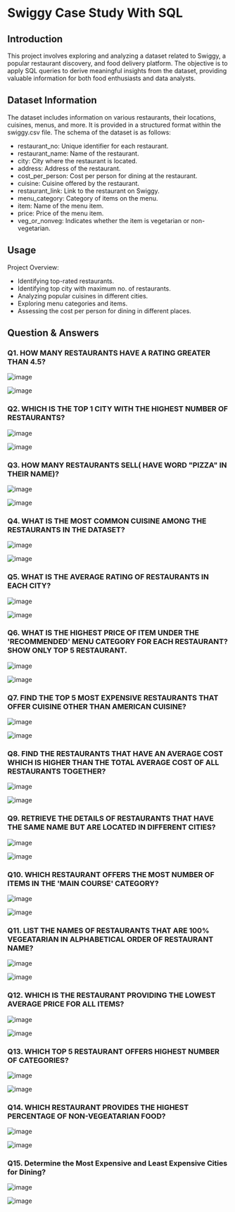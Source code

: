 # Swiggy Case Study With SQL

## Introduction

This project involves exploring and analyzing a dataset related to Swiggy, a popular restaurant discovery, and food delivery platform. The objective is to apply SQL queries to derive meaningful insights from the dataset, providing valuable information for both food enthusiasts and data analysts.


## Dataset Information

The dataset includes information on various restaurants, their locations, cuisines, menus, and more. It is provided in a structured format within the swiggy.csv file. The schema of the dataset is as follows:

- restaurant_no: Unique identifier for each restaurant.
- restaurant_name: Name of the restaurant.
- city: City where the restaurant is located.
- address: Address of the restaurant.
- cost_per_person: Cost per person for dining at the restaurant.
- cuisine: Cuisine offered by the restaurant.
- restaurant_link: Link to the restaurant on Swiggy.
- menu_category: Category of items on the menu.
- item: Name of the menu item.
- price: Price of the menu item.
- veg_or_nonveg: Indicates whether the item is vegetarian or non-vegetarian.

## Usage
Project Overview:

- Identifying top-rated restaurants.
- Identifying top city with maximum no. of restaurants.
- Analyzing popular cuisines in different cities.
- Exploring menu categories and items.
- Assessing the cost per person for dining in different places.

## Question & Answers
### Q1. HOW MANY RESTAURANTS HAVE A RATING GREATER THAN 4.5?

![image](https://github.com/Abhishek8124/Swiggy-Case-Study/assets/166630090/8aaddb11-b9ca-450b-b6de-d0939711bed3)

![image](https://github.com/Abhishek8124/Swiggy-Case-Study/assets/166630090/f298e8bf-33cf-4fc5-b4ee-00e70558d69f)

### Q2. WHICH IS THE TOP 1 CITY WITH THE HIGHEST NUMBER OF RESTAURANTS?

![image](https://github.com/Abhishek8124/Swiggy-Case-Study/assets/166630090/6244a561-30f6-440f-850a-6b1d5c582b01)

![image](https://github.com/Abhishek8124/Swiggy-Case-Study/assets/166630090/b852cf70-0428-4da4-b936-9cc1a1060300)

### Q3. HOW MANY RESTAURANTS SELL( HAVE WORD "PIZZA" IN THEIR NAME)?

![image](https://github.com/Abhishek8124/Swiggy-Case-Study/assets/166630090/615589aa-d817-4b81-9500-f1b0a8dd3875)

![image](https://github.com/Abhishek8124/Swiggy-Case-Study/assets/166630090/ab7f9674-5ce2-407e-89d1-ee3a11b77164)

### Q4. WHAT IS THE MOST COMMON CUISINE AMONG THE RESTAURANTS IN THE DATASET?

![image](https://github.com/Abhishek8124/Swiggy-Case-Study/assets/166630090/529983ed-2f18-4c33-aa62-a75c6e16c9a4)

![image](https://github.com/Abhishek8124/Swiggy-Case-Study/assets/166630090/c0ce2292-65b7-4fa3-b5dd-ef23c63f674f)

### Q5. WHAT IS THE AVERAGE RATING OF RESTAURANTS IN EACH CITY?

![image](https://github.com/Abhishek8124/Swiggy-Case-Study/assets/166630090/0c9bad04-0078-4c8d-8d4a-288d55275822)

![image](https://github.com/Abhishek8124/Swiggy-Case-Study/assets/166630090/d002158a-c042-404a-8003-048866ba593e)

### Q6. WHAT IS THE HIGHEST PRICE OF ITEM UNDER THE 'RECOMMENDED' MENU CATEGORY FOR EACH RESTAURANT? SHOW ONLY TOP 5 RESTAURANT.

![image](https://github.com/Abhishek8124/Swiggy-Case-Study/assets/166630090/65e6651a-6a17-4a6e-b3af-fbf2a2f270c6)

![image](https://github.com/Abhishek8124/Swiggy-Case-Study/assets/166630090/ed5e2664-cdbb-411b-bb68-d214c0df4f12)

### Q7. FIND THE TOP 5 MOST EXPENSIVE RESTAURANTS THAT OFFER CUISINE OTHER THAN AMERICAN CUISINE?

![image](https://github.com/Abhishek8124/Swiggy-Case-Study/assets/166630090/1a0bde3c-a29e-4565-9269-5d686d8a86a9)

![image](https://github.com/Abhishek8124/Swiggy-Case-Study/assets/166630090/b768552e-39e5-48bf-963d-c3e1622a595b)

### Q8. FIND THE RESTAURANTS THAT HAVE AN AVERAGE COST WHICH IS HIGHER THAN THE TOTAL AVERAGE COST OF ALL RESTAURANTS TOGETHER?

![image](https://github.com/Abhishek8124/Swiggy-Case-Study/assets/166630090/24ec1512-07cb-4cd3-a698-e5d8dbe9b680)

![image](https://github.com/Abhishek8124/Swiggy-Case-Study/assets/166630090/571100b1-074e-471b-be9d-7c3906f2ae2e)

### Q9. RETRIEVE THE DETAILS OF RESTAURANTS THAT HAVE THE SAME NAME BUT ARE LOCATED IN DIFFERENT CITIES?

![image](https://github.com/Abhishek8124/Swiggy-Case-Study/assets/166630090/de8aa149-a577-4194-8a3f-88097b2a24f3)

![image](https://github.com/Abhishek8124/Swiggy-Case-Study/assets/166630090/0f9b025a-b4ce-49a1-9877-f75f804abf67)

### Q10. WHICH RESTAURANT OFFERS THE MOST NUMBER OF ITEMS IN THE 'MAIN COURSE' CATEGORY?

![image](https://github.com/Abhishek8124/Swiggy-Case-Study/assets/166630090/d1511ffb-6c85-4e1d-80c0-c22b6ff9b250)

![image](https://github.com/Abhishek8124/Swiggy-Case-Study/assets/166630090/d35b6abd-6e29-4ff1-8e57-9acf67deec31)

### Q11. LIST THE NAMES OF RESTAURANTS THAT ARE 100% VEGEATARIAN IN ALPHABETICAL ORDER OF RESTAURANT NAME?

![image](https://github.com/Abhishek8124/Swiggy-Case-Study/assets/166630090/5c427c22-3032-4bd4-99c0-272f3a89a153)

![image](https://github.com/Abhishek8124/Swiggy-Case-Study/assets/166630090/954b7333-e36c-47e0-807c-8c6983708847)

### Q12. WHICH IS THE RESTAURANT PROVIDING THE LOWEST AVERAGE PRICE FOR ALL ITEMS?

![image](https://github.com/Abhishek8124/Swiggy-Case-Study/assets/166630090/9331e7b4-81ce-4473-ae08-50f5f1f1f86b)

![image](https://github.com/Abhishek8124/Swiggy-Case-Study/assets/166630090/1cf2617d-6a8f-4e90-9bc8-1fc947f32994)

### Q13. WHICH TOP 5 RESTAURANT OFFERS HIGHEST NUMBER OF CATEGORIES?

![image](https://github.com/Abhishek8124/Swiggy-Case-Study/assets/166630090/8699860b-a1e1-498d-8506-421e7129eaf3)

![image](https://github.com/Abhishek8124/Swiggy-Case-Study/assets/166630090/c2288bf2-ceb8-47b1-827f-fe0bef85adab)

### Q14. WHICH RESTAURANT PROVIDES THE HIGHEST PERCENTAGE OF NON-VEGEATARIAN FOOD?

![image](https://github.com/Abhishek8124/Swiggy-Case-Study/assets/166630090/af08925e-d36b-4280-b0a3-8acfe476182d)

![image](https://github.com/Abhishek8124/Swiggy-Case-Study/assets/166630090/7857ff17-d0cd-4972-b8ae-ad9bd3ab6aab)

### Q15. Determine the Most Expensive and Least Expensive Cities for Dining?

![image](https://github.com/Abhishek8124/Swiggy-Case-Study/assets/166630090/eac4f75b-8e2f-4b09-91be-96b285052bd2)

![image](https://github.com/Abhishek8124/Swiggy-Case-Study/assets/166630090/e99405d8-3dfb-4a94-b0d3-1a35b4b616ba)



